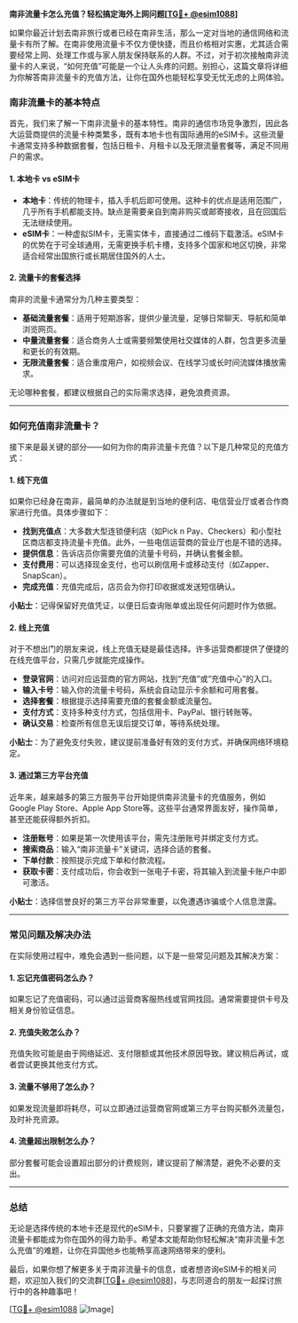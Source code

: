 **南非流量卡怎么充值？轻松搞定海外上网问题[[TG💪+ @esim1088](https://t.me/s/esim1088)]**

如果你最近计划去南非旅行或者已经在南非生活，那么一定对当地的通信网络和流量卡有所了解。在南非使用流量卡不仅方便快捷，而且价格相对实惠，尤其适合需要经常上网、处理工作或与家人朋友保持联系的人群。不过，对于初次接触南非流量卡的人来说，“如何充值”可能是一个让人头疼的问题。别担心，这篇文章将详细为你解答南非流量卡的充值方法，让你在国外也能轻松享受无忧无虑的上网体验。

### 南非流量卡的基本特点

首先，我们来了解一下南非流量卡的基本特性。南非的通信市场竞争激烈，因此各大运营商提供的流量卡种类繁多，既有本地卡也有国际通用的eSIM卡。这些流量卡通常支持多种数据套餐，包括日租卡、月租卡以及无限流量套餐等，满足不同用户的需求。

#### 1. **本地卡 vs eSIM卡**
   - **本地卡**：传统的物理卡，插入手机后即可使用。这种卡的优点是适用范围广，几乎所有手机都能支持。缺点是需要亲自到南非购买或邮寄接收，且在回国后无法继续使用。
   - **eSIM卡**：一种虚拟SIM卡，无需实体卡，直接通过二维码下载激活。eSIM卡的优势在于可全球通用，无需更换手机卡槽，支持多个国家和地区切换，非常适合经常出国旅行或长期居住国外的人士。

#### 2. **流量卡的套餐选择**
   南非的流量卡通常分为几种主要类型：
   - **基础流量套餐**：适用于短期游客，提供少量流量，足够日常聊天、导航和简单浏览网页。
   - **中量流量套餐**：适合商务人士或需要频繁使用社交媒体的人群，包含更多流量和更长的有效期。
   - **无限流量套餐**：适合重度用户，如视频会议、在线学习或长时间流媒体播放需求。

无论哪种套餐，都建议根据自己的实际需求选择，避免浪费资源。

---

### 如何充值南非流量卡？

接下来是最关键的部分——如何为你的南非流量卡充值？以下是几种常见的充值方式：

#### 1. **线下充值**
   如果你已经身在南非，最简单的办法就是到当地的便利店、电信营业厅或者合作商家进行充值。具体步骤如下：
   - **找到充值点**：大多数大型连锁便利店（如Pick n Pay、Checkers）和小型社区商店都支持流量卡充值。此外，一些电信运营商的营业厅也是不错的选择。
   - **提供信息**：告诉店员你需要充值的流量卡号码，并确认套餐金额。
   - **支付费用**：可以选择现金支付，也可以刷信用卡或移动支付（如Zapper、SnapScan）。
   - **完成充值**：充值完成后，店员会为你打印收据或发送短信确认。

**小贴士**：记得保留好充值凭证，以便日后查询账单或出现任何问题时作为依据。

#### 2. **线上充值**
   对于不想出门的朋友来说，线上充值无疑是最佳选择。许多运营商都提供了便捷的在线充值平台，只需几步就能完成操作。

   - **登录官网**：访问对应运营商的官方网站，找到“充值”或“充值中心”的入口。
   - **输入卡号**：输入你的流量卡号码，系统会自动显示卡余额和可用套餐。
   - **选择套餐**：根据提示选择需要充值的套餐金额或流量包。
   - **支付方式**：支持多种支付方式，包括信用卡、PayPal、银行转账等。
   - **确认交易**：检查所有信息无误后提交订单，等待系统处理。

**小贴士**：为了避免支付失败，建议提前准备好有效的支付方式，并确保网络环境稳定。

#### 3. **通过第三方平台充值**
   近年来，越来越多的第三方服务平台开始提供南非流量卡的充值服务，例如Google Play Store、Apple App Store等。这些平台通常界面友好，操作简单，甚至还能获得额外折扣。

   - **注册账号**：如果是第一次使用该平台，需先注册账号并绑定支付方式。
   - **搜索商品**：输入“南非流量卡”关键词，选择合适的套餐。
   - **下单付款**：按照提示完成下单和付款流程。
   - **获取卡密**：支付成功后，你会收到一张电子卡密，将其输入到流量卡账户中即可激活。

**小贴士**：选择信誉良好的第三方平台非常重要，以免遭遇诈骗或个人信息泄露。

---

### 常见问题及解决办法

在实际使用过程中，难免会遇到一些问题，以下是一些常见问题及其解决方案：

#### 1. **忘记充值密码怎么办？**
   如果忘记了充值密码，可以通过运营商客服热线或官网找回。通常需要提供卡号及相关身份验证信息。

#### 2. **充值失败怎么办？**
   充值失败可能是由于网络延迟、支付限额或其他技术原因导致。建议稍后再试，或者尝试更换其他支付方式。

#### 3. **流量不够用了怎么办？**
   如果发现流量即将耗尽，可以立即通过运营商官网或第三方平台购买额外流量包，及时补充资源。

#### 4. **流量超出限制怎么办？**
   部分套餐可能会设置超出部分的计费规则，建议提前了解清楚，避免不必要的支出。

---

### 总结

无论是选择传统的本地卡还是现代的eSIM卡，只要掌握了正确的充值方法，南非流量卡都能成为你在国外的得力助手。希望本文能帮助你轻松解决“南非流量卡怎么充值”的难题，让你在异国他乡也能畅享高速网络带来的便利。

最后，如果你想了解更多关于南非流量卡的信息，或者想咨询eSIM卡的相关问题，欢迎加入我们的交流群[[TG💪+ @esim1088](https://t.me/s/esim1088)]，与志同道合的朋友一起探讨旅行中的各种趣事吧！

[[TG💪+ @esim1088](https://t.me/s/esim1088) ![Image](https://i.postimg.cc/4NQfJmqS/Snipaste-2025-05-13-00-14-12.png)]